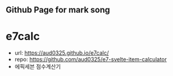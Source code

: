 ## Github Page for mark song

# e7calc
- url: https://aud0325.github.io/e7calc/
- repo: https://github.com/aud0325/e7-svelte-item-calculator
- 에픽세븐 점수계산기

